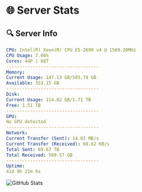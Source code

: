# 🌐 Server Stats
## 🔍 Server Info
```yaml
CPU: Intel(R) Xeon(R) CPU E5-2699 v4 @ 1509.20MHz
CPU Usage: 7.00%
Cores: 44P | 88T
-----------------------------------
Memory:
Current Usage: 147.13 GB/503.74 GB
Available: 353.15 GB
-----------------------------------
Disk:
Current Usage: 114.02 GB/1.71 TB
Free: 1.51 TB
-----------------------------------
GPU:
No GPU detected
-----------------------------------
Network:
Current Transfer (Sent): 14.83 MB/s
Current Transfer (Received): 68.62 KB/s
Total Sent: 69.67 TB
Total Received: 589.57 GB
-----------------------------------
Uptime:
41d 9h 22m 6s
```
![GitHub Stats](https://img.shields.io/badge/Updated-2025-04-18_06:44:55-blue)